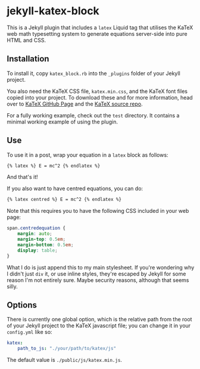 jekyll-katex-block
==================

This is a Jekyll plugin that includes a `latex` Liquid tag that utilises the KaTeX web math typesetting system to generate equations server-side into pure HTML and CSS.

Installation
------------

To install it, copy `katex_block.rb` into the `_plugins` folder of your Jekyll project.

You also need the KaTeX CSS file, `katex.min.css`, and the KaTeX font files copied into your project. To download these and for more information, head over to [KaTeX GitHub Page](http://khan.github.io/KaTeX) and the [KaTeX source repo](https://github.com/Khan/KaTeX).

For a fully working example, check out the `test` directory. It contains a minimal working example of using the plugin.

Use
---

To use it in a post, wrap your equation in a `latex` block as follows:

```markdown
{% latex %} E = mc^2 {% endlatex %}
```

And that's it!

If you also want to have centred equations, you can do:

```markdown
{% latex centred %} E = mc^2 {% endlatex %}
```

Note that this requires you to have the following CSS included in your web page:

```css
span.centredequation {
    margin: auto;
    margin-top: 0.5em;
    margin-bottom: 0.5em;
    display: table;
}
```

What I do is just append this to my main stylesheet. If you're wondering why I didn't just `div` it, or use inline styles, they're escaped by Jekyll for some reason I'm not entirely sure. Maybe security reasons, although that seems silly.

Options
-------

There is currently one global option, which is the relative path from the root of your Jekyll project to the KaTeX javascript file; you can change it in your `config.yml` like so:

```yaml
katex:
    path_to_js: "./your/path/to/katex/js"
```

The default value is `./public/js/katex.min.js`.
